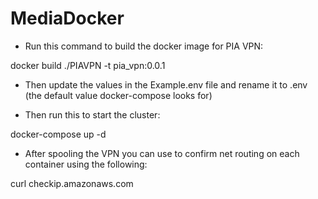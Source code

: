 # MediaDocker

* Run this command to build the docker image for PIA VPN:

docker build ./PIAVPN -t pia_vpn:0.0.1

* Then update the values in the Example.env file and rename it to .env (the default value docker-compose looks for)

* Then run this to start the cluster:

docker-compose up -d

* After spooling the VPN you can use to confirm net routing on each container using the following:

curl checkip.amazonaws.com
